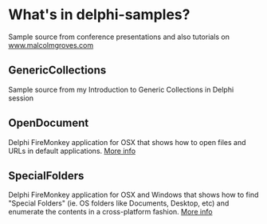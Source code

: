 What's in delphi-samples?
=========================
Sample source from conference presentations and also tutorials on www.malcolmgroves.com 


GenericCollections
------------------
Sample source from my Introduction to Generic Collections in Delphi session

OpenDocument
------------
Delphi FireMonkey application for OSX that shows how to open files and URLs in default applications. [More info](http://www.malcolmgroves.com/blog/?p=887)

SpecialFolders
--------------
Delphi FireMonkey application for OSX and Windows that shows how to find "Special Folders" (ie. OS folders like Documents, Desktop, etc) and enumerate the contents in a cross-platform fashion. [More info](http://www.malcolmgroves.com/blog/?p=865)


